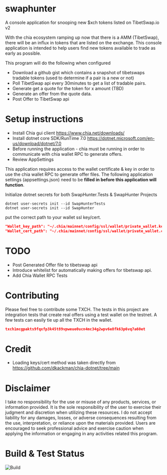 # swaphunter
A console application for snooping new $xch tokens listed on TibetSwap.io v2

With the chia ecosystem ramping up now that there is a AMM (TibetSwap), there will be an influx in tokens that are listed on the exchange. This console application is intended to help users find new tokens available to trade as early as possible. 

This program will do the following when configured
- Download a github gist which contains a snapshot of tibetswaps tradable tokens (used to determine if a pair is a new or not)
- Poll TibetSwap api every 30minutes to get a list of tradable pairs.
- Generate get a quote for the token for x amount (TBD)
- Generate an offer from the quote data.
- Post Offer to TibetSwap api

# Setup instructions
- Install Chia gui client https://www.chia.net/downloads/
- Install dotnet core SDK/RunTime 7.0 https://dotnet.microsoft.com/en-us/download/dotnet/7.0
- Before running the application - chia must be running in order to communicate with chia wallet RPC to generate offers.
- Review AppSettings

This application requires access to the wallet certificate & key in order to use the chia wallet RPC to generate offer files. The following application settings (appsettings.json) need to be **filled in before this application will function**.

Initialize dotnet secrets for both SwapHunter.Tests & SwapHunter Projects 

```
dotnet user-secrets init --id SwapHunterTests
dotnet user-secrets init --id SwapHunter
```

put the correct path to your wallet ssl key/cert.

```json
"Wallet_key_path": "~/.chia/mainnet/config/ssl/wallet/private_wallet.key OR c:\\Users\\<YOURNAME>\\chia\\mainnet\\config\\ssl\\wallet\\private_wallet.key",
"Wallet_cert_path": "~/.chia/mainnet/config/ssl/wallet/private_wallet.crt  OR c:\\Users\\<YOURNAME>\\chia\\mainnet\\config\\ssl\\wallet\\private_wallet.crt"
 ```

# TODO #
- Post Generated Offer file to tibetswap api
- Introduce whitelist for automatically making offers for tibetswap api.
- Add Chia Wallet RPC Tests

# Contributing
Please feel free to contribute some TXCH. The tests in this project are integration tests that create real offers using a test wallet on the testnet. A few tests can easily tie up all the TXCH in the wallet.

```json
txch1mcgpakts9fqxfp3k45t89vpweue0ucn4mc34g2wpv6e8fk63p6vq7a60et
```

# Credit
- Loading keys/cert method was taken directly from https://github.com/dkackman/chia-dotnet/tree/main

# Disclaimer
I take no responsibility for the use or misuse of any products, services, or information provided. It is the sole responsibility of the user to exercise their judgment and discretion when utilizing these resources. I do not accept liability for any damages, losses, or adverse consequences resulting from the use, interpretation, or reliance upon the materials provided. Users are encouraged to seek professional advice and exercise caution when applying the information or engaging in any activities related this program.

# Build & Test Status
![Build](https://github.com/kevinonfrontend/swaphunter/actions/workflows/build_and_test.yml/badge.svg)

